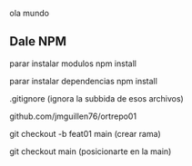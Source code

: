 ola mundo 

## Dale NPM

parar instalar modulos npm install <Nombre>

parar instalar dependencias npm install 

.gitignore (ignora la subbida de esos archivos)

github.com/jmguillen76/ortrepo01

git checkout -b feat01 main (crear rama)

git checkout main (posicionarte en la main)